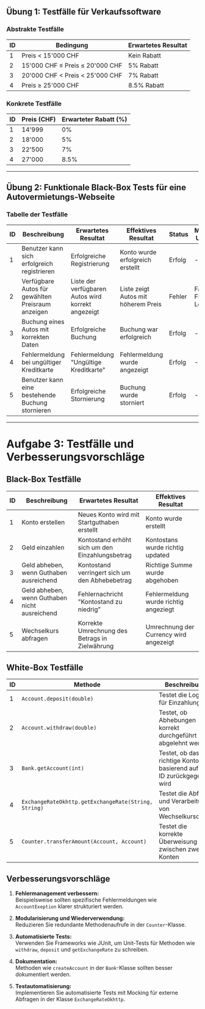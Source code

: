 ## **Übung 1: Testfälle für Verkaufssoftware**

### **Abstrakte Testfälle**

| ID  | Bedingung                        | Erwartetes Resultat         |
|-----|----------------------------------|-----------------------------|
| 1   | Preis < 15'000 CHF               | Kein Rabatt                 |
| 2   | 15'000 CHF ≤ Preis ≤ 20'000 CHF  | 5% Rabatt                   |
| 3   | 20'000 CHF < Preis < 25'000 CHF  | 7% Rabatt                   |
| 4   | Preis ≥ 25'000 CHF               | 8.5% Rabatt                 |

### **Konkrete Testfälle**

| ID  | Preis (CHF)  | Erwarteter Rabatt (%) | 
|-----|--------------|------------------------|
| 1   | 14'999       | 0%                     | 
| 2   | 18'000       | 5%                     |
| 3   | 22'500       | 7%                     | 
| 4   | 27'000       | 8.5%                   | 

---

## **Übung 2: Funktionale Black-Box Tests für eine Autovermietungs-Webseite**

### **Tabelle der Testfälle**

| ID | Beschreibung                                    | Erwartetes Resultat                              | Effektives Resultat | Status  | Mögliche Ursache         |
|----|------------------------------------------------|-------------------------------------------------|----------------------|---------|--------------------------|
| 1  | Benutzer kann sich erfolgreich registrieren    | Erfolgreiche Registrierung  | Konto wurde erfolgreich erstellt | Erfolg        |      -                    |
| 2  | Verfügbare Autos für gewählten Preisraum anzeigen  | Liste der verfügbaren Autos wird korrekt angezeigt |  Liste zeigt Autos mit höherem Preis | Fehler   |  Falsche Filtering Logik                       |
| 3  | Buchung eines Autos mit korrekten Daten        | Erfolgreiche Buchung                            | Buchung war erfolgreich |  Erfolg       |     -                     |
| 4  | Fehlermeldung bei ungültiger Kreditkarte       | Fehlermeldung "Ungültige Kreditkarte"           |    Fehlermeldung wurde angezeigt    | Erfolg        |  -                        |
| 5  | Benutzer kann eine bestehende Buchung stornieren | Erfolgreiche Stornierung     | Buchung wurde storniert     | Erfolg        |     -                     |

---

# Aufgabe 3: Testfälle und Verbesserungsvorschläge

## **Black-Box Testfälle**

| ID | Beschreibung                                  | Erwartetes Resultat                              | Effektives Resultat |
|----|----------------------------------------------|-------------------------------------------------|-----|
| 1  | Konto erstellen                              | Neues Konto wird mit Startguthaben erstellt     | Konto wurde erstellt|
| 2  | Geld einzahlen                               | Kontostand erhöht sich um den Einzahlungsbetrag | Kontostans wurde richtig updated|
| 3  | Geld abheben, wenn Guthaben ausreichend      | Kontostand verringert sich um den Abhebebetrag  | Richtige Summe wurde abgehoben|
| 4  | Geld abheben, wenn Guthaben nicht ausreichend| Fehlernachricht "Kontostand zu niedrig"         | Fehlermeldung wurde richtig angeziegt|
| 5  | Wechselkurs abfragen                         | Korrekte Umrechnung des Betrags in Zielwährung  | Umrechnung der Currency wird angezeigt|

## **White-Box Testfälle**

| ID | Methode                       | Beschreibung                                                    |
|----|-------------------------------|-----------------------------------------------------------------|
| 1  | `Account.deposit(double)`     | Testet die Logik für Einzahlungen                               |
| 2  | `Account.withdraw(double)`    | Testet, ob Abhebungen korrekt durchgeführt oder abgelehnt werden|
| 3  | `Bank.getAccount(int)`        | Testet, ob das richtige Konto basierend auf der ID zurückgegeben wird |
| 4  | `ExchangeRateOkhttp.getExchangeRate(String, String)` | Testet die Abfrage und Verarbeitung von Wechselkursdaten |
| 5  | `Counter.transferAmount(Account, Account)` | Testet die korrekte Überweisung zwischen zwei Konten           |

## **Verbesserungsvorschläge**

1. **Fehlermanagement verbessern:**  
   Beispielsweise sollten spezifische Fehlermeldungen wie `AccountExeption` klarer strukturiert werden.
   
2. **Modularisierung und Wiederverwendung:**  
   Reduzieren Sie redundante Methodenaufrufe in der `Counter`-Klasse.
   
3. **Automatisierte Tests:**  
   Verwenden Sie Frameworks wie JUnit, um Unit-Tests für Methoden wie `withdraw`, `deposit` und `getExchangeRate` zu schreiben.

4. **Dokumentation:**  
   Methoden wie `createAccount` in der `Bank`-Klasse sollten besser dokumentiert werden.

5. **Testautomatisierung:**  
   Implementieren Sie automatisierte Tests mit Mocking für externe Abfragen in der Klasse `ExchangeRateOkhttp`.
